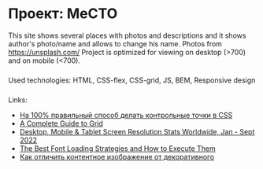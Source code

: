 # Проект: MeCTO

This site shows several places with photos and descriptions and it shows author's photo/name and allows to change his name.
Photos from https://unsplash.com/
Project is optimized for viewing on desktop (>700) and on mobile (<700).

###
Used technologies: HTML, CSS-flex, CSS-grid, JS, BEM, Responsive design

###

Links:

- [На 100% правильный способ делать контрольные точки в CSS](https://css-live.ru/articles-css/pravilnye-kontrolnye-tochki-v-css.html)
- [A Complete Guide to Grid](https://css-tricks.com/snippets/css/complete-guide-grid/)
- [Desktop, Mobile & Tablet Screen Resolution Stats Worldwide, Jan - Sept 2022](https://gs.statcounter.com/screen-resolution-stats/desktop-mobile-tablet/worldwide/#monthly-202201-202209-bar)
- [The Best Font Loading Strategies and How to Execute Them](https://css-tricks.com/the-best-font-loading-strategies-and-how-to-execute-them/)
- [Как отличить контентное изображение от декоративного](https://htmlacademy.ru/blog/html/content-or-decor-img)

<!-- 
### Обзор

* Figma
* Картинки

**Figma**

* [Ссылка на макет в Figma](https://www.figma.com/file/2cn9N9jSkmxD84oJik7xL7/JavaScript.-Sprint-4?node-id=0%3A1)

**Картинки**

Доставать картинки предстоит из Фигмы. Это расхожая практика, поэтому полезно потренироваться.
Не забудьте [оптимизировать картинки](https://tinypng.com/), чтобы ваш сайт загружался быстрее.

Удачи! -->
